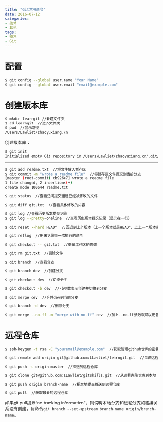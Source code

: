 ```yaml
---
title: "Git常用命令"
date: 2016-07-12
categories:
- 技术
- 其他
tags:
- 技术
- Git
---
```


# 配置 #
```bash
$ git config --global user.name "Your Name"
$ git config --global user.email "email@example.com"
```

<!-- more -->

# 创建版本库 #
```bash
$ mkdir learngit //新建文件夹
$ cd learngit  //进入文件夹
$ pwd  //显示路径
/Users/Lawliet/zhaoyuxiang.cn
```
创建版本库：  
```bash  
$ git init
Initialized empty Git repository in /Users/Lawliet/zhaoyuxiang.cn/.git/
```

----------

```bash
$ git add readme.txt  //将文件放入暂存区
$ git commit -m "wrote a readme file"  //将暂存区文件提交到当前分支
[master (root-commit) cb926e7] wrote a readme file
1 file changed, 2 insertions(+)
create mode 100644 readme.txt

$ git status  //查看还问提交但是已经被修改的文件

$ git diff git.txt  //查看具体修改的内容

$ git log //查看历史版本提交记录
$ git log --pretty=oneline  //查看历史版本提交记录（显示在一行）

$ git reset --hard HEAD^  //回退到上个版本（上一个版本就是HEAD^，上上一个版本就是HEAD^^，当然往上100个版本写100个^比较容易数不过来，所以写成HEAD~100。）

$ git reflog  //用来记录每一次执行的命令

$ git checkout -- git.txt  //撤销工作区的修改

$ git rm git.txt  //删除文件

$ git branch  //查看分支

$ git branch dev  //创建分支

$ git checkout dev  //切换分支

$ git checkout -b dev  //-b参数表示创建并切换到分支

$ git merge dev  //合并dev到当前分支

$ git branch -d dev  //删除分支

$ git merge --no-ff -m "merge with no-ff" dev  //加上--no-ff参数就可以用普通模式合并，合并后的历史有分支，能看出来曾经做过合并
```
# 远程仓库 #
```bash
$ ssh-keygen -t rsa -C "youremail@example.com"  //获取管理github仓库的密钥私钥

$ git remote add origin git@github.com:LLawliet/learngit.git  //关联远程仓库

$ git push -u origin master  //推送到远程仓库

$ git clone git@github.com:LLawliet/gitskills.git  //从远程克隆仓库到本地

$ git push origin branch-name  //把本地提交推送到远程仓库

$ git pull  //获取最新的远程仓库
```
如果git pull提示“no tracking information”，则说明本地分支和远程分支的链接关系没有创建，用命令`git branch --set-upstream branch-name origin/branch-name`。